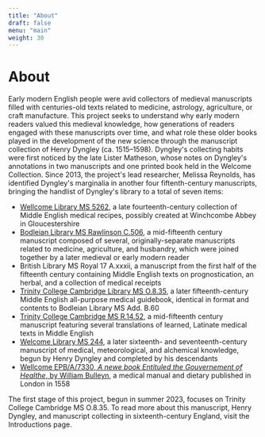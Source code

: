 ```yaml
---
title: "About"
draft: false
menu: "main"
weight: 30
---
```

# About

Early modern English people were avid collectors of medieval manuscripts filled with centuries-old texts related to medicine, astrology, agriculture, or craft manufacture. This project seeks to understand why early modern readers valued this medieval knowledge, how generations of readers engaged with these manuscripts over time, and what role these older books played in the development of the new science through the manuscript collection of Henry Dyngley (ca. 1515–1598). Dyngley's collecting habits were first noticed by the late Lister Matheson, whose notes on Dyngley's annotations in two manuscripts and one printed book held in the Welcome Collection. Since 2013, the project's lead researcher, Melissa Reynolds, has identified Dyngley's marginalia in another four fiftenth-century manuscripts, bringing the handlist of Dyngley's library to a total of seven items:

* [Wellcome Library MS 5262](https://wellcomecollection.org/works/nuckbt25/items), a late fourteenth-century collection of Middle English medical recipes, possibly created at Winchcombe Abbey in Gloucestershire
* [Bodleian Library MS Rawlinson C.506](https://medieval.bodleian.ox.ac.uk/catalog/manuscript_8244), a mid-fifteenth century manuscript composed of several, originally-separate manuscripts related to medicine, agriculture, and husbandry, which were joined together by a later medieval or early modern reader
* British Library MS Royal 17 A.xxxii, a manuscript from the first half of the fifteenth century containing Middle English texts on prognostication, an herbal, and a collection of medical receipts
* [Trinity College Cambridge Library MS O.8.35](https://mss-cat.trin.cam.ac.uk/Manuscript/O.8.35), a later fifteenth-century Middle English all-purpose medical guidebook, identical in format and contents to Bodleian Library MS Add. B.60
* [Trinity College Cambridge MS R.14.52](https://mss-cat.trin.cam.ac.uk/Manuscript/R.14.52), a mid-fifteenth century manuscript featuring several translations of learned, Latinate medical texts in Middle English
* [Welcome Library MS 244](https://wellcomecollection.org/works/zztf5pre), a later sixteenth- and seventeenth-century manuscript of medical, meteorological, and alchemical knowledge, begun by Henry Dyngley and completed by his descendants
* [Wellcome EPB/A/7330, _A newe book Entituled the Gouvernement of Healthe_, by William Bulleyn](https://wellcomecollection.org/works/bga5qyg2), a medical manual and dietary published in London in 1558

The first stage of this project, begun in summer 2023, focuses on Trinity College Cambridge MS O.8.35. To read more about this manuscript, Henry Dyngley, and manuscript collecting in sixteenth-century England, visit the Introductions page.

